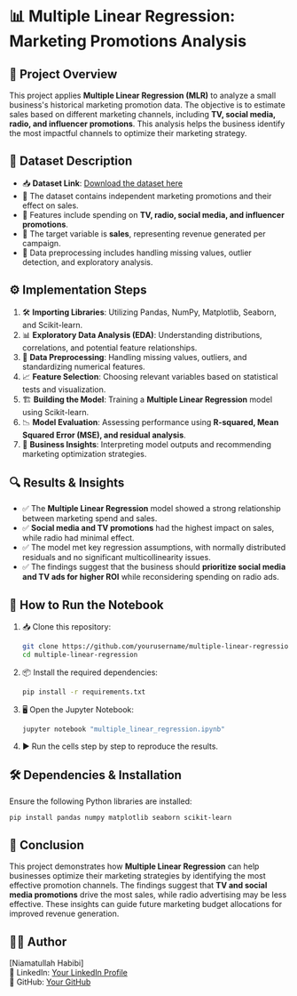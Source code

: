 # 📊 Multiple Linear Regression: Marketing Promotions Analysis

## 📝 Project Overview
This project applies **Multiple Linear Regression (MLR)** to analyze a small business's historical marketing promotion data. The objective is to estimate sales based on different marketing channels, including **TV, social media, radio, and influencer promotions**. This analysis helps the business identify the most impactful channels to optimize their marketing strategy.

## 📂 Dataset Description
- 📥 **Dataset Link**: [Download the dataset here](https://drive.google.com/file/d/1BWQfmdeW83BXIgXCDQHPxPLczmcv55Fs/view?usp=sharing)
- 📌 The dataset contains independent marketing promotions and their effect on sales.
- 📌 Features include spending on **TV, radio, social media, and influencer promotions**.
- 📌 The target variable is **sales**, representing revenue generated per campaign.
- 📌 Data preprocessing includes handling missing values, outlier detection, and exploratory analysis.

## ⚙️ Implementation Steps
1. 🛠 **Importing Libraries**: Utilizing Pandas, NumPy, Matplotlib, Seaborn, and Scikit-learn.
2. 📊 **Exploratory Data Analysis (EDA)**: Understanding distributions, correlations, and potential feature relationships.
3. 🔧 **Data Preprocessing**: Handling missing values, outliers, and standardizing numerical features.
4. 📈 **Feature Selection**: Choosing relevant variables based on statistical tests and visualization.
5. 🏗 **Building the Model**: Training a **Multiple Linear Regression** model using Scikit-learn.
6. 📉 **Model Evaluation**: Assessing performance using **R-squared, Mean Squared Error (MSE), and residual analysis**.
7. 🎯 **Business Insights**: Interpreting model outputs and recommending marketing optimization strategies.

## 🔍 Results & Insights
- ✅ The **Multiple Linear Regression** model showed a strong relationship between marketing spend and sales.
- ✅ **Social media and TV promotions** had the highest impact on sales, while radio had minimal effect.
- ✅ The model met key regression assumptions, with normally distributed residuals and no significant multicollinearity issues.
- ✅ The findings suggest that the business should **prioritize social media and TV ads for higher ROI** while reconsidering spending on radio ads.

## 🚀 How to Run the Notebook
1. 📥 Clone this repository:
   ```bash
   git clone https://github.com/yourusername/multiple-linear-regression.git
   cd multiple-linear-regression
   ```
2. 📦 Install the required dependencies:
   ```bash
   pip install -r requirements.txt
   ```
3. 🖥 Open the Jupyter Notebook:
   ```bash
   jupyter notebook "multiple_linear_regression.ipynb"
   ```
4. ▶️ Run the cells step by step to reproduce the results.

## 🛠 Dependencies & Installation
Ensure the following Python libraries are installed:
```bash
pip install pandas numpy matplotlib seaborn scikit-learn
```

## 🎯 Conclusion
This project demonstrates how **Multiple Linear Regression** can help businesses optimize their marketing strategies by identifying the most effective promotion channels. The findings suggest that **TV and social media promotions** drive the most sales, while radio advertising may be less effective. These insights can guide future marketing budget allocations for improved revenue generation.

## 👨‍💻 Author
[Niamatullah Habibi]  
🔗 LinkedIn: [Your LinkedIn Profile](https://www.linkedin.com/in/yourprofile)  
🐙 GitHub: [Your GitHub](https://github.com/niamat-habibi)
